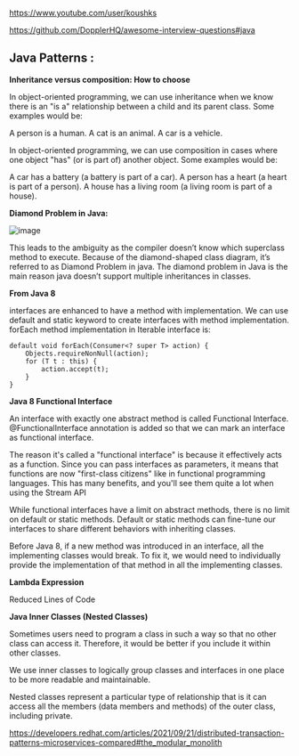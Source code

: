 https://www.youtube.com/user/koushks

https://github.com/DopplerHQ/awesome-interview-questions#java 

## Java Patterns :

**Inheritance versus composition: How to choose**


In object-oriented programming, we can use inheritance when we know there is an "is a" relationship between a child and its parent class. Some examples would be:

A person is a human.
A cat is an animal.
A car is a  vehicle.


In object-oriented programming, we can use composition in cases where one object "has" (or is part of) another object. Some examples would be:

A car has a battery (a battery is part of a car).
A person has a heart  (a heart is part of a person).
A house has a living room (a living room is part of a house).

**Diamond Problem in Java:**

![image](https://cdn.journaldev.com/wp-content/uploads/2013/07/diamond-problem-multiple-inheritance.png)


This leads to the ambiguity as the compiler doesn’t know which superclass method to execute. Because of the diamond-shaped class diagram, it’s referred to as Diamond Problem in java. The diamond problem in Java is the main reason java doesn’t support multiple inheritances in classes.

**From Java 8**

interfaces are enhanced to have a method with implementation. We can use default and static keyword to create interfaces with method implementation. forEach method implementation in Iterable interface is:
```
default void forEach(Consumer<? super T> action) {
    Objects.requireNonNull(action);
    for (T t : this) {
        action.accept(t);
    }
}
```

**Java 8 Functional Interface**

An interface with exactly one abstract method is called Functional Interface. @FunctionalInterface annotation is added so that we can mark an interface as functional interface.


The reason it's called a "functional interface" is because it effectively acts as a function. Since you can pass interfaces as parameters, it means that functions are now "first-class citizens" like in functional programming languages. This has many benefits, and you'll see them quite a lot when using the Stream API


While functional interfaces have a limit on abstract methods, there is no limit on default or static methods. Default or static methods can fine-tune our interfaces to share different behaviors with inheriting classes.

Before Java 8, if a new method was introduced in an interface, all the implementing classes would break. To fix it, we would need to individually provide the implementation of that method in all the implementing classes.


**Lambda Expression**

Reduced Lines of Code

**Java Inner Classes (Nested Classes)**

Sometimes users need to program a class in such a way so that no other class can access it. Therefore, it would be better if you include it within other classes.

We use inner classes to logically group classes and interfaces in one place to be more readable and maintainable.

Nested classes represent a particular type of relationship that is it can access all the members (data members and methods) of the outer class, including private.

https://developers.redhat.com/articles/2021/09/21/distributed-transaction-patterns-microservices-compared#the_modular_monolith


